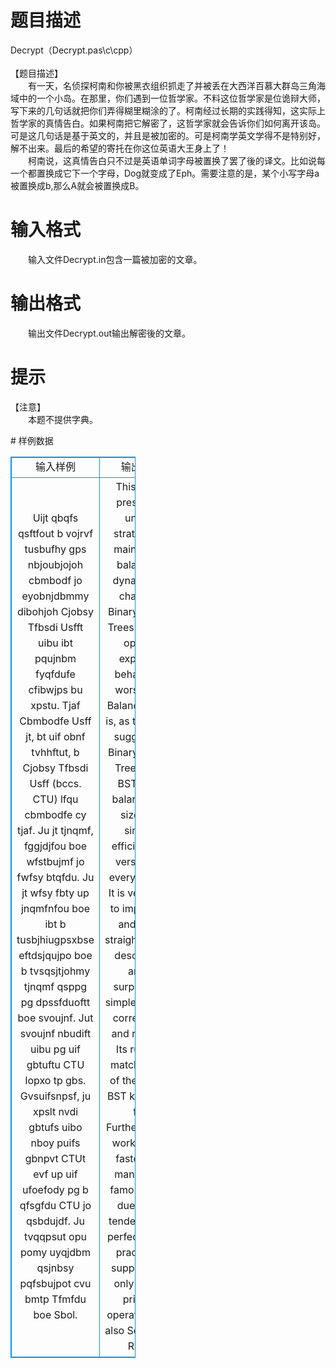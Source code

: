 # 

 
 # 题目描述 
<p>
Decrypt（Decrypt.pas\c\cpp）<br><br>【题目描述】<br>　　有一天，名侦探柯南和你被黑衣组织抓走了并被丢在大西洋百慕大群岛三角海域中的一个小岛。在那里，你们遇到一位哲学家。不料这位哲学家是位诡辩大师，写下来的几句话就把你们弄得糊里糊涂的了。柯南经过长期的实践得知，这实际上哲学家的真情告白。如果柯南把它解密了，这哲学家就会告诉你们如何离开该岛。可是这几句话是基于英文的，并且是被加密的。可是柯南学英文学得不是特别好，解不出来。最后的希望的寄托在你这位英语大王身上了！<br>　　柯南说，这真情告白只不过是英语单词字母被置换了罢了後的译文。比如说每一个都置换成它下一个字母，Dog就变成了Eph。需要注意的是，某个小写字母a被置换成b,那么A就会被置换成B。<br></p> 

 
 # 输入格式 
<p>
　　输入文件Decrypt.in包含一篇被加密的文章。</p> 

 
 # 输出格式 
<p>
　　输出文件Decrypt.out输出解密後的文章。</p> 

 
 # 提示 
<p>
【注意】<br>　　本题不提供字典。</p> 
# 样例数据
<style>
        table,table tr th, table tr td { border:1px solid #0094ff; }
        table { width: 200px; min-height: 25px; line-height: 25px; text-align: center; border-collapse: collapse;}   
    </style>
<table>
	<tr>
		<td>输入样例</td>
		<td>输出样例</td>
	</tr>
<tr><td>Uijt qbqfs qsftfout b vojrvf tusbufhy gps nbjoubjojoh cbmbodf jo eyobnjdbmmy dibohjoh Cjobsy Tfbsdi Usfft uibu ibt pqujnbm fyqfdufe cfibwjps bu xpstu.
Tjaf Cbmbodfe Usff jt, bt uif obnf tvhhftut, b Cjobsy Tfbsdi Usff (bccs. CTU) lfqu cbmbodfe cy tjaf.
Ju jt tjnqmf, fggjdjfou boe wfstbujmf jo fwfsy btqfdu.
Ju jt wfsy fbty up jnqmfnfou boe ibt b tusbjhiugpsxbse eftdsjqujpo boe b tvsqsjtjohmy tjnqmf qsppg pg dpssfduoftt boe svoujnf.
Jut svoujnf nbudift uibu pg uif gbtuftu CTU lopxo tp gbs.
Gvsuifsnpsf, ju xpslt nvdi gbtufs uibo nboy puifs gbnpvt CTUt evf up uif ufoefody pg b qfsgfdu CTU jo qsbdujdf.
Ju tvqqpsut opu pomy uyqjdbm qsjnbsy pqfsbujpot cvu bmtp Tfmfdu boe Sbol.
</td><td>This paper presents a unique strategy for maintaining balance in dynamically changing Binary Search Trees that has optimal expected behavior at worst.
Size Balanced Tree is, as the name suggests, a Binary Search Tree (abbr. BST) kept balanced by size.
It is simple, efficient and versatile in every aspect.
It is very easy to implement and has a straightforward description and a surprisingly simple proof of correctness and runtime.
Its runtime matches that of the fastest BST known so far.
Furthermore, it works much faster than many other famous BSTs due to the tendency of a perfect BST in practice.
It supports not only typical primary operations but also Select and Rank.</td></tr></table>
